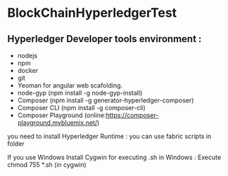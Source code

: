 # BlockChainHyperledgerTest


## Hyperledger Developer tools environment : 
- nodejs
- npm
- docker
- git	 
- Yeoman for angular web scafolding.
- node-gyp (npm install -g node-gyp-install) 
- Composer  (npm install -g generator-hyperledger-composer)
- Composer CLI (npm install -g composer-cli)
- Composer Playground (online:https://composer-playground.mybluemix.net/)



you need to install Hyperledger Runtime :  you can use fabric scripts in folder

If you use Windows Install Cygwin for executing .sh in Windows : Execute chmod 755 *.sh   (in cygwin)




